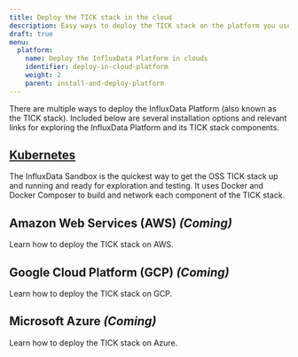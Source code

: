 ```yaml
---
title: Deploy the TICK stack in the cloud
description: Easy ways to deploy the TICK stack on the platform you use.
draft: true
menu:
  platform:
    name: Deploy the InfluxData Platform in clouds
    identifier: deploy-in-cloud-platform
    weight: 2
    parent: install-and-deploy-platform
---
```


There are multiple ways to deploy the InfluxData Platform (also known
as the TICK stack). Included below are several installation options and relevant
links for exploring the InfluxData Platform and its TICK stack components.

## [Kubernetes](/platform/integrations/kubernetes)  
The InfluxData Sandbox is the quickest way to get the OSS TICK stack up and running
and ready for exploration and testing. It uses Docker and Docker Composer to build
and network each component of the TICK stack.

## Amazon Web Services (AWS) _(Coming)_
Learn how to deploy the TICK stack on AWS.

## Google Cloud Platform (GCP) _(Coming)_
Learn how to deploy the TICK stack on GCP.

## Microsoft Azure _(Coming)_
Learn how to deploy the TICK stack on Azure.
